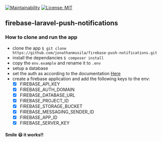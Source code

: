 [![Maintainability](https://api.codeclimate.com/v1/badges/d1ff370147e596c0d21b/maintainability)](https://codeclimate.com/github/jonathanmusila/firebase-push-notifications/maintainability) [![License: MIT](https://img.shields.io/badge/License-MIT-yellow.svg)](https://opensource.org/licenses/MIT)

## firebase-laravel-push-notifications

### How to clone and run the app

- clone the app `$ git clone https://github.com/jonathanmusila/firebase-push-notifications.git`
- install the dependancies `$ composer install`
- copy the `env.example` and rename it to `.env`
- setup a database
- set the auth as according to the documentation [Here](https://laravel.com/docs/7.x/authentication#introduction)
- create a firebase application and add the following keys to the env:
    - [x] FIREBASE_API_KEY
    - [x] FIREBASE_AUTH_DOMAIN
    - [x] FIREBASE_DATABASE_URL
    - [x] FIREBASE_PROJECT_ID
    - [x] FIREBASE_STORAGE_BUCKET
    - [x] FIREBASE_MESSAGING_SENDER_ID
    - [x] FIREBASE_APP_ID
    - [x] FIREBASE_SERVER_KEY

#### Smile 😃 it works!!
